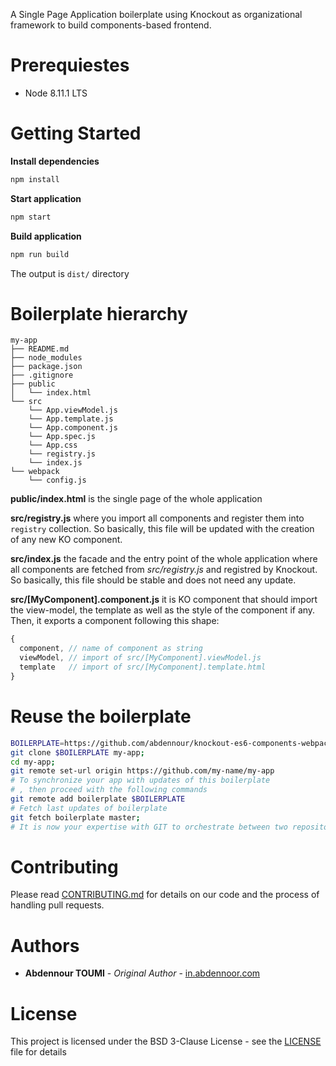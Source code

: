 A Single Page Application boilerplate using Knockout as organizational framework to build components-based frontend.

# Prerequiestes

- Node 8.11.1 LTS

# Getting Started

**Install dependencies**

```sh
npm install
```
**Start application**

```sh
npm start
```

**Build application**

```sh
npm run build
```

The output is `dist/` directory


# Boilerplate hierarchy

```
my-app
├── README.md
├── node_modules
├── package.json
├── .gitignore
├── public
│   └── index.html
└── src
    └── App.viewModel.js
    └── App.template.js
    └── App.component.js
    └── App.spec.js
    └── App.css
    └── registry.js
    └── index.js
└── webpack
    └── config.js    

```

**public/index.html** is the single page of the whole application

**src/registry.js** where you import all components and register them into `registry` collection. So basically, this file will be updated with the creation of any new KO component.

**src/index.js** the facade and the entry point of the whole application where all components are fetched from *src/registry.js* and registred by Knockout. So basically, this file should be stable and does not need any update.

**src/[MyComponent].component.js** it is KO component that should import the view-model, the template as well as the style of the component if any. Then, it exports a component following this shape:

```js
{
  component, // name of component as string
  viewModel, // import of src/[MyComponent].viewModel.js
  template   // import of src/[MyComponent].template.html
}
```

# Reuse the boilerplate

```sh
BOILERPLATE=https://github.com/abdennour/knockout-es6-components-webpack-boilerplate.git;
git clone $BOILERPLATE my-app;
cd my-app;
git remote set-url origin https://github.com/my-name/my-app
# To synchronize your app with updates of this boilerplate
# , then proceed with the following commands
git remote add boilerplate $BOILERPLATE
# Fetch last updates of boilerplate
git fetch boilerplate master;
# It is now your expertise with GIT to orchestrate between two repositories: yours and this boilerplate
```

# Contributing

Please read [CONTRIBUTING.md](CONTRIBUTING.md) for details on our code and the process of handling pull requests.

# Authors

* **Abdennour TOUMI** - *Original Author* - [in.abdennoor.com](http://in.abdennoor.com)


# License

This project is licensed under the BSD 3-Clause License - see the [LICENSE](LICENSE) file for details
